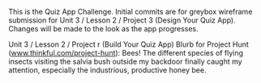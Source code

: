 
This is the Quiz App Challenge. Initial commits are for greybox wireframe submission for Unit 3 / Lesson 2 / Project 3 (Design Your Quiz App). Changes will be made to the look as the app progresses.

Unit 3 / Lesson 2 / Project r (Build Your Quiz App)
Blurb for Project Hunt (www.thinkful.com/project-hunt): Bees! The different species of flying insects visiting the salvia bush outside my backdoor finally caught my attention, especially the industrious, productive honey bee.
